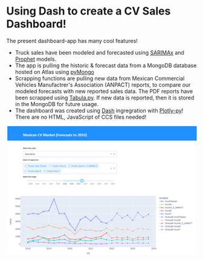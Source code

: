 # Using Dash to create a CV Sales Dashboard!

The present dashboard-app has many cool features!
- Truck sales have been modeled and forecasted using [SARIMAx](https://www.statsmodels.org/devel/generated/statsmodels.tsa.statespace.sarimax.SARIMAX.html) and [Prophet](https://facebook.github.io/prophet/) models.
- The app is pulling the historic & forecast data from a MongoDB database hosted on Atlas using [pyMongo](https://pymongo.readthedocs.io/en/stable/)
- Scrapping functions are pulling new data from Mexican Commercial Vehicles Manufactrer's Association (ANPACT) reports, to compare our modeled forecasts with new reported sales data. The PDF reports have been scrapped using [Tabula.py](https://pypi.org/project/tabula-py/). If new data is reported, then it is stored in the MongoDB for future usage.
- The dashboard was created using [Dash](https://dash.plotly.com/introduction) ingregration with [Plotly-py](https://plotly.com/python/)! There are no HTML, JavaScript of CCS files needed!

![image](img.PNG)
